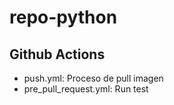 # repo-python

## Github Actions
 - push.yml: Proceso de pull imagen
 - pre_pull_request.yml: Run test